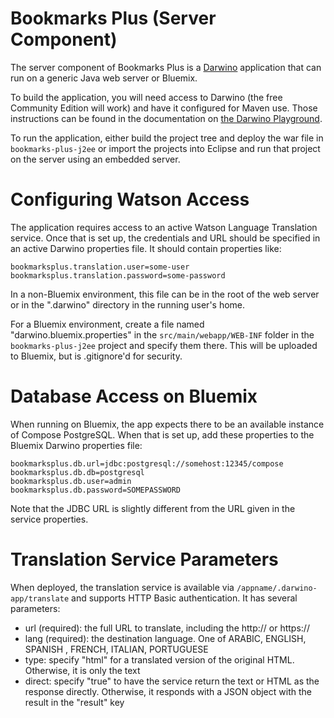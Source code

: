 # Bookmarks Plus (Server Component)

The server component of Bookmarks Plus is a [Darwino](http://darwino.com) application that can run on a generic Java web server or Bluemix.

To build the application, you will need access to Darwino (the free Community Edition will work) and have it configured for Maven use. Those instructions can be found in the documentation on [the Darwino Playground](http://playground.darwino.com).

To run the application, either build the project tree and deploy the war file in `bookmarks-plus-j2ee` or import the projects into Eclipse and run that project on the server using an embedded server.

Configuring Watson Access
=========================

The application requires access to an active Watson Language Translation service. Once that is set up, the credentials and URL should be specified in an active Darwino properties file. It should contain properties like:

	bookmarksplus.translation.user=some-user
	bookmarksplus.translation.password=some-password

In a non-Bluemix environment, this file can be in the root of the web server or in the ".darwino" directory in the running user's home.

For a Bluemix environment, create a file named "darwino.bluemix.properties" in the `src/main/webapp/WEB-INF` folder in the `bookmarks-plus-j2ee` project and specify them there. This will be uploaded to Bluemix, but is .gitignore'd for security.

Database Access on Bluemix
==========================

When running on Bluemix, the app expects there to be an available instance of Compose PostgreSQL. When that is set up, add these properties to the Bluemix Darwino properties file:

	bookmarksplus.db.url=jdbc:postgresql://somehost:12345/compose
	bookmarksplus.db.db=postgresql
	bookmarksplus.db.user=admin
	bookmarksplus.db.password=SOMEPASSWORD

Note that the JDBC URL is slightly different from the URL given in the service properties.

Translation Service Parameters
==============================

When deployed, the translation service is available via `/appname/.darwino-app/translate` and supports HTTP Basic authentication. It has several parameters:

- url (required): the full URL to translate, including the http:// or https://
- lang (required): the destination language. One of ARABIC, ENGLISH, SPANISH , FRENCH, ITALIAN, PORTUGUESE
- type: specify "html" for a translated version of the original HTML. Otherwise, it is only the text
- direct: specify "true" to have the service return the text or HTML as the response directly. Otherwise, it responds with a JSON object with the result in the "result" key